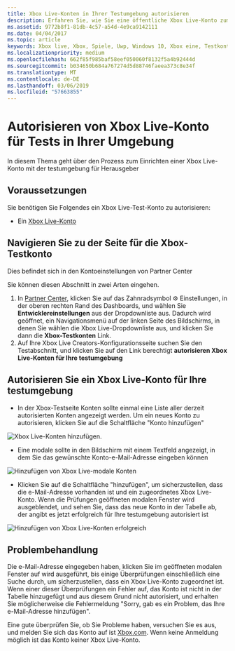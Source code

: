 ```yaml
---
title: Xbox Live-Konten in Ihrer Testumgebung autorisieren
description: Erfahren Sie, wie Sie eine öffentliche Xbox Live-Konto zum Testen in Ihrer Entwicklungsumgebung zu autorisieren.
ms.assetid: 9772b8f1-81db-4c57-a54d-4e9ca9142111
ms.date: 04/04/2017
ms.topic: article
keywords: Xbox live, Xbox, Spiele, Uwp, Windows 10, Xbox eine, Testkonten-Konten
ms.localizationpriority: medium
ms.openlocfilehash: 662f85f985baf58eef050060f8132f5a4b92444d
ms.sourcegitcommit: b034650b684a767274d5d88746faeea373c8e34f
ms.translationtype: MT
ms.contentlocale: de-DE
ms.lasthandoff: 03/06/2019
ms.locfileid: "57663855"
---
```

# <a name="authorize-xbox-live-accounts-for-testing-in-your-environment"></a>Autorisieren von Xbox Live-Konto für Tests in Ihrer Umgebung

In diesem Thema geht über den Prozess zum Einrichten einer Xbox Live-Konto mit der testumgebung für Herausgeber

## <a name="prerequisites"></a>Voraussetzungen

Sie benötigen Sie Folgendes ein Xbox Live-Test-Konto zu autorisieren:

* Ein [Xbox Live-Konto](https://support.xbox.com/browse/my-account/manage-account/Create%20account)

## <a name="navigate-to-the-xbox-test-account-page"></a>Navigieren Sie zu der Seite für die Xbox-Testkonto

Dies befindet sich in den Kontoeinstellungen von Partner Center

Sie können diesen Abschnitt in zwei Arten eingehen.

1. In [Partner Center](https://partner.microsoft.com/dashboard/windows/overview), klicken Sie auf das Zahnradsymbol ⚙️ Einstellungen, in der oberen rechten Rand des Dashboards, und wählen Sie **Entwicklereinstellungen** aus der Dropdownliste aus. Dadurch wird geöffnet, ein Navigationsmenü auf der linken Seite des Bildschirms, in denen Sie wählen die Xbox Live-Dropdownliste aus, und klicken Sie dann die **Xbox-Testkonten** Link.
2. Auf Ihre Xbox Live Creators-Konfigurationsseite suchen Sie den Testabschnitt, und klicken Sie auf den Link berechtigt **autorisieren Xbox Live-Konten für Ihre testumgebung**

## <a name="authorize-an-xbox-live-account-for-your-test-environment"></a>Autorisieren Sie ein Xbox Live-Konto für Ihre testumgebung

* In der Xbox-Testseite Konten sollte einmal eine Liste aller derzeit autorisierten Konten angezeigt werden. Um ein neues Konto zu autorisieren, klicken Sie auf die Schaltfläche "Konto hinzufügen"

![Xbox Live-Konten hinzufügen.](../images/creators_udc/add_test_account.png)

* Eine modale sollte in den Bildschirm mit einem Textfeld angezeigt, in dem Sie das gewünschte Konto-e-Mail-Adresse eingeben können

![Hinzufügen von Xbox Live-modale Konten](../images/creators_udc/add_test_account_modal.png)

* Klicken Sie auf die Schaltfläche "hinzufügen", um sicherzustellen, dass die e-Mail-Adresse vorhanden ist und ein zugeordnetes Xbox Live-Konto. Wenn die Prüfungen geöffneten modalen Fenster wird ausgeblendet, und sehen Sie, dass das neue Konto in der Tabelle ab, der angibt es jetzt erfolgreich für Ihre testumgebung autorisiert ist

![Hinzufügen von Xbox Live-Konten erfolgreich](../images/creators_udc/add_test_account_success.png)

## <a name="troubleshooting"></a>Problembehandlung

Die e-Mail-Adresse eingegeben haben, klicken Sie im geöffneten modalen Fenster auf wird ausgeführt, bis einige Überprüfungen einschließlich eine Suche durch, um sicherzustellen, dass ein Xbox Live-Konto zugeordnet ist. Wenn einer dieser Überprüfungen ein Fehler auf, das Konto ist nicht in der Tabelle hinzugefügt und aus diesem Grund nicht autorisiert, und erhalten Sie möglicherweise die Fehlermeldung "Sorry, gab es ein Problem, das Ihre e-Mail-Adresse hinzufügen".

Eine gute überprüfen Sie, ob Sie Probleme haben, versuchen Sie es aus, und melden Sie sich das Konto auf ist [Xbox.com](https://www.xbox.com/live/). Wenn keine Anmeldung möglich ist das Konto keiner Xbox Live-Konto.
